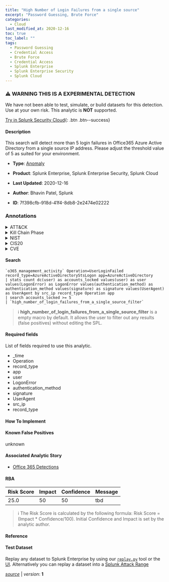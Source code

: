 ```yaml
---
title: "High Number of Login Failures from a single source"
excerpt: "Password Guessing, Brute Force"
categories:
  - Cloud
last_modified_at: 2020-12-16
toc: true
toc_label: ""
tags:
  - Password Guessing
  - Credential Access
  - Brute Force
  - Credential Access
  - Splunk Enterprise
  - Splunk Enterprise Security
  - Splunk Cloud
---
```


### :warning: WARNING THIS IS A EXPERIMENTAL DETECTION
We have not been able to test, simulate, or build datasets for this detection. Use at your own risk. This analytic is **NOT** supported.


[Try in Splunk Security Cloud](https://www.splunk.com/en_us/cyber-security.html){: .btn .btn--success}

#### Description

This search will detect more than 5 login failures in Office365 Azure Active Directory from a single source IP address. Please adjust the threshold value of 5 as suited for your environment.

- **Type**: [Anomaly](https://github.com/splunk/security_content/wiki/Detection-Analytic-Types)
- **Product**: Splunk Enterprise, Splunk Enterprise Security, Splunk Cloud

- **Last Updated**: 2020-12-16
- **Author**: Bhavin Patel, Splunk
- **ID**: 7f398cfb-918d-41f4-8db8-2e2474e02222

### Annotations
<details>
  <summary>ATT&CK</summary>

<div markdown="1">

#### [ATT&CK](https://attack.mitre.org/)

| ID          | Technique   | Tactic         |
| ----------- | ----------- |--------------- |
| [T1110.001](https://attack.mitre.org/techniques/T1110/001/) | Password Guessing | Credential Access |

| [T1110](https://attack.mitre.org/techniques/T1110/) | Brute Force | Credential Access |

</div>
</details>


<details>
  <summary>Kill Chain Phase</summary>

<div markdown="1">

* Actions on Objectives


</div>
</details>


<details>
  <summary>NIST</summary>

<div markdown="1">

* DE.DP
* DE.AE



</div>
</details>

<details>
  <summary>CIS20</summary>

<div markdown="1">

* CIS 16



</div>
</details>

<details>
  <summary>CVE</summary>

<div markdown="1">


</div>
</details>


#### Search

```
`o365_management_activity` Operation=UserLoginFailed  record_type=AzureActiveDirectoryStsLogon app=AzureActiveDirectory 
| stats count dc(user) as accounts_locked values(user) as user values(LogonError) as LogonError values(authentication_method) as authentication_method values(signature) as signature values(UserAgent) as UserAgent by src_ip record_type Operation app 
| search accounts_locked >= 5
| `high_number_of_login_failures_from_a_single_source_filter`
```

> :information_source:
> **high_number_of_login_failures_from_a_single_source_filter** is a empty macro by default. It allows the user to filter out any results (false positives) without editing the SPL.



#### Required fields
List of fields required to use this analytic.
* _time
* Operation
* record_type
* app
* user
* LogonError
* authentication_method
* signature
* UserAgent
* src_ip
* record_type



#### How To Implement

#### Known False Positives
unknown

#### Associated Analytic Story
* [Office 365 Detections](/stories/office_365_detections)




#### RBA

| Risk Score  | Impact      | Confidence   | Message      |
| ----------- | ----------- |--------------|--------------|
| 25.0 | 50 | 50 | tbd |


> :information_source:
> The Risk Score is calculated by the following formula: Risk Score = (Impact * Confidence/100). Initial Confidence and Impact is set by the analytic author.


#### Reference


#### Test Dataset
Replay any dataset to Splunk Enterprise by using our [`replay.py`](https://github.com/splunk/attack_data#using-replaypy) tool or the [UI](https://github.com/splunk/attack_data#using-ui).
Alternatively you can replay a dataset into a [Splunk Attack Range](https://github.com/splunk/attack_range#replay-dumps-into-attack-range-splunk-server)




[*source*](https://github.com/splunk/security_content/tree/develop/detections/experimental/cloud/high_number_of_login_failures_from_a_single_source.yml) \| *version*: **1**